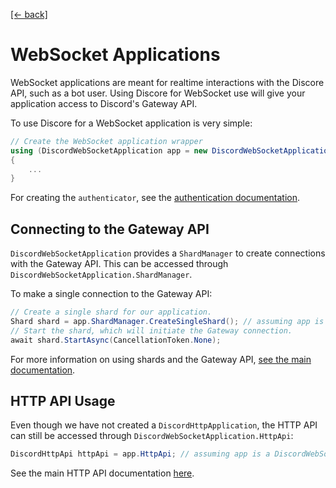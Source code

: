 [[← back]](./README.md)

# WebSocket Applications

WebSocket applications are meant for realtime interactions with the Discore API, such as a bot user. Using Discore for WebSocket use will give your application access to Discord's Gateway API.

To use Discore for a WebSocket application is very simple:
```csharp
// Create the WebSocket application wrapper
using (DiscordWebSocketApplication app = new DiscordWebSocketApplication(authenticator))
{
    ...
}
```

For creating the `authenticator`, see the [authentication documentation](./Authentication.md).

## Connecting to the Gateway API
`DiscordWebSocketApplication` provides a `ShardManager` to create connections with the Gateway API. This can be accessed through `DiscordWebSocketApplication.ShardManager`.

To make a single connection to the Gateway API:
```csharp
// Create a single shard for our application.
Shard shard = app.ShardManager.CreateSingleShard(); // assuming app is a DiscordWebSocketApplication
// Start the shard, which will initiate the Gateway connection.
await shard.StartAsync(CancellationToken.None);
```

For more information on using shards and the Gateway API, [see the main documentation](./Sharding.md).

## HTTP API Usage
Even though we have not created a `DiscordHttpApplication`, the HTTP API can still be accessed through `DiscordWebSocketApplication.HttpApi`:
```csharp
DiscordHttpApi httpApi = app.HttpApi; // assuming app is a DiscordWebSocketApplication
```

See the main HTTP API documentation [here](./HTTP-Applications.md#http-api-interface).